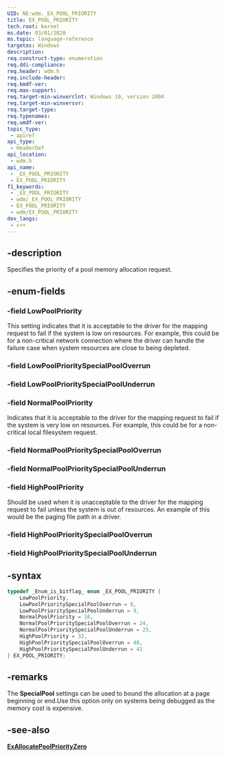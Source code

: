 ```yaml
---
UID: NE:wdm._EX_POOL_PRIORITY
title: EX_POOL_PRIORITY
tech.root: kernel
ms.date: 03/01/2020
ms.topic: language-reference
targetos: Windows
description: 
req.construct-type: enumeration
req.ddi-compliance: 
req.header: wdm.h
req.include-header: 
req.kmdf-ver: 
req.max-support: 
req.target-min-winverclnt: Windows 10, version 2004
req.target-min-winversvr: 
req.target-type: 
req.typenames: 
req.umdf-ver: 
topic_type:
 - apiref
api_type:
 - HeaderDef
api_location:
 - wdm.h
api_name:
 - _EX_POOL_PRIORITY
 - EX_POOL_PRIORITY
f1_keywords:
 - _EX_POOL_PRIORITY
 - wdm/_EX_POOL_PRIORITY
 - EX_POOL_PRIORITY
 - wdm/EX_POOL_PRIORITY
dev_langs:
 - c++
---
```


## -description

Specifies the priority of a pool memory allocation request.

## -enum-fields

### -field LowPoolPriority

This setting indicates that it is acceptable to the driver for the mapping request to fail if the system is low on resources.  For example, this could be for a non-critical network connection where the driver can handle the failure case when system resources are close to being depleted.

### -field LowPoolPrioritySpecialPoolOverrun

### -field LowPoolPrioritySpecialPoolUnderrun

### -field NormalPoolPriority

Indicates that it is acceptable to the driver for the mapping request to fail if the system is very low on resources.  For example, this could be for a non-critical local filesystem request.

### -field NormalPoolPrioritySpecialPoolOverrun

### -field NormalPoolPrioritySpecialPoolUnderrun

### -field HighPoolPriority

Should be used when it is unacceptable to the driver for the mapping request to fail unless the system is out of resources. An example of this would be the paging file path in a driver.

### -field HighPoolPrioritySpecialPoolOverrun

### -field HighPoolPrioritySpecialPoolUnderrun

## -syntax

```cpp
typedef _Enum_is_bitflag_ enum _EX_POOL_PRIORITY {
    LowPoolPriority,
    LowPoolPrioritySpecialPoolOverrun = 8,
    LowPoolPrioritySpecialPoolUnderrun = 9,
    NormalPoolPriority = 16,
    NormalPoolPrioritySpecialPoolOverrun = 24,
    NormalPoolPrioritySpecialPoolUnderrun = 25,
    HighPoolPriority = 32,
    HighPoolPrioritySpecialPoolOverrun = 40,
    HighPoolPrioritySpecialPoolUnderrun = 41
} EX_POOL_PRIORITY;
```

## -remarks

The **SpecialPool** settings can be used to bound the allocation at a page beginning or end.Use this option only on systems being debugged as the memory cost is expensive.

## -see-also

[**ExAllocatePoolPriorityZero**](nf-wdm-exallocatepoolpriorityzero.md)

